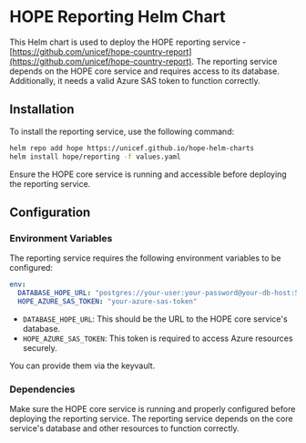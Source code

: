 # HOPE Reporting Helm Chart

This Helm chart is used to deploy the HOPE reporting service - [https://github.com/unicef/hope-country-report](https://github.com/unicef/hope-country-report). The reporting service depends on the HOPE core service and requires access to its database. Additionally, it needs a valid Azure SAS token to function correctly.

## Installation

To install the reporting service, use the following command:

```bash
helm repo add hope https://unicef.github.io/hope-helm-charts
helm install hope/reporting -f values.yaml
```

Ensure the HOPE core service is running and accessible before deploying the reporting service.

## Configuration

### Environment Variables

The reporting service requires the following environment variables to be configured:

```yaml
env:
  DATABASE_HOPE_URL: "postgres://your-user:your-password@your-db-host:5432/your-database"
  HOPE_AZURE_SAS_TOKEN: "your-azure-sas-token"
```

- `DATABASE_HOPE_URL`: This should be the URL to the HOPE core service's database.
- `HOPE_AZURE_SAS_TOKEN`: This token is required to access Azure resources securely.

You can provide them via the keyvault.

### Dependencies

Make sure the HOPE core service is running and properly configured before deploying the reporting service. The reporting service depends on the core service's database and other resources to function correctly.
